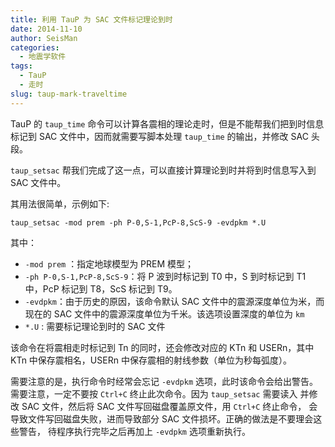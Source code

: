 ```yaml
---
title: 利用 TauP 为 SAC 文件标记理论到时
date: 2014-11-10
author: SeisMan
categories:
  - 地震学软件
tags:
  - TauP
  - 走时
slug: taup-mark-traveltime
---
```


TauP 的 `taup_time` 命令可以计算各震相的理论走时，但是不能帮我们把到时信息
标记到 SAC 文件中，因而就需要写脚本处理 `taup_time` 的输出，并修改 SAC 头段。

`taup_setsac` 帮我们完成了这一点，可以直接计算理论到时并将到时信息写入到 SAC 文件中。

<!--more-->

其用法很简单，示例如下:

    taup_setsac -mod prem -ph P-0,S-1,PcP-8,ScS-9 -evdpkm *.U

其中：

- `-mod prem` ：指定地球模型为 PREM 模型；
- `-ph P-0,S-1,PcP-8,ScS-9`：将 P 波到时标记到 T0 中，S 到时标记到 T1 中，PcP 标记到 T8，ScS 标记到 T9。
- `-evdpkm`：由于历史的原因，该命令默认 SAC 文件中的震源深度单位为米，而现在的 SAC 文件中的震源深度单位为千米。该选项设置深度的单位为 `km`
- `*.U` : 需要标记理论到时的 SAC 文件

该命令在将震相走时标记到 Tn 的同时，还会修改对应的 KTn 和 USERn，其中 KTn 中保存震相名，USERn 中保存震相的射线参数（单位为秒每弧度）。

需要注意的是，执行命令时经常会忘记 `-evdpkm` 选项，此时该命令会给出警告。
需要注意，一定不要按 `Ctrl+C` 终止此次命令。因为 `taup_setsac` 需要读入
并修改 SAC 文件，然后将 SAC 文件写回磁盘覆盖原文件，用 `Ctrl+C` 终止命令，
会导致文件写回磁盘失败，进而导致部分 SAC 文件损坏。正确的做法是不要理会这些警告，
待程序执行完毕之后再加上 `-evdpkm` 选项重新执行。
